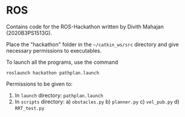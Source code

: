 # ROS

Contains code for the ROS-Hackathon written by Divith Mahajan (2020B3PS1513G).

Place the "hackathon" folder in the ```~/catkin_ws/src``` directory and give necessary permissions to executables.

To launch all the programs, use the command
```
roslaunch hackathon pathplan.launch
```
Permissions to be given to:
1) In ```launch``` directory: 
    ```pathplan.launch```
2) In ```scripts``` directory:
      a)  ```obstacles.py```
      b)  ```planner.py```
      c)  ```vel_pub.py```
      d)  ```RRT_test.py``` 

